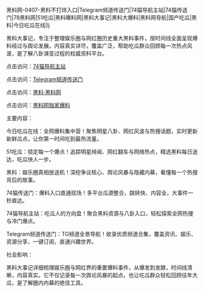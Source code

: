 #
黑料网-0407-黑料不打烊入口|Telegram频道传送门|74猫导航主站|74猫传送门|78黑料网|51吃瓜|黑料曝料网|黑料大事记|黑料大爆料|黑料网导航|国产吃瓜|黑料|今日吃瓜在线|lj

黑料大事记，专注于整理娱乐圈与网红圈历史重大黑料事件，按时间线全面呈现爆料经过与舆论发展。内容真实详尽，覆盖广泛，帮助吃瓜群众回顾每一次热点风波，是了解八卦演变过程的权威资料平台。


点击访问：<a href="https://74mao.com/">74猫导航主站</a>

点击访问：<a href="https://74mao.com/">Telegram频道传送门</a>

点击访问：<a href="https://gdas.pages.dev/">黑料·黑料网</a>

点击访问：<a href="https://haef.pages.dev/">黑料网独家爆料</a>


主要内容：


今日吃瓜在线：全网爆料集中营！聚焦明星八卦、网红风波与热搜话题，实时更新新鲜瓜点，让你第一时间吃到最热流量。

51吃瓜：锁定每一个爆点！追踪明星绯闻、网红翻车与网络热点，精选黑料每日送达，吃瓜快人一步。

黑料：娱乐圈真相放送机！深挖争议核心、舆论风暴与隐藏内幕，看懂每一个热搜背后的故事。

74猫传送门：爆料入口直通现场！多平台瓜源整合，跳转快、内容全，大事件一秒直达。

74猫导航主站：吃瓜人的方向盘！聚合黑料资源与八卦入口，轻松探索全网热搜与冷门爆点。

Telegram频道传送门：TG频道全景导航！收录优质频道合集，覆盖资讯、娱乐、资源分享，一键订阅，直通兴趣世界。


社会影响：

黑料大事记详细梳理娱乐圈与网红界的重要爆料事件，从爆发到发酵，时间线清晰，内容真实。它不仅记录每一次舆论风暴的起点，也让吃瓜群众轻松回顾往年大瓜，是了解圈内内幕的绝佳工具。

<span style="display:none;">[Canonical link](）</span>
